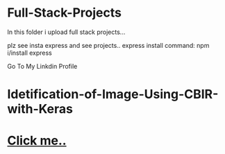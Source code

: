 # Full-Stack-Projects
In this folder i upload full stack projects...


plz see insta express and see projects..
express install command: npm i/install  express


Go To My Linkdin Profile  
# Idetification-of-Image-Using-CBIR-with-Keras
# [Click me..](https://www.linkedin.com/in/mohit-kumar-8850382aa/)


